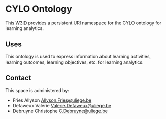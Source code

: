 #  CYLO Ontology
This [W3ID](https://w3id.org) provides a persistent URI namespace for the CYLO ontology for learning analytics.

## Uses
This ontology is used to express information about learning activities, learning outcomes, learning objectives, etc. for learning analytics.

## Contact
This space is administered by:

- Fries Allyson <Allyson.Fries@uliege.be>
- Defaweux Valérie <Valerie.Defaweux@uliege.be>
- Debruyne Christophe <C.Debruyne@uliege.be>

